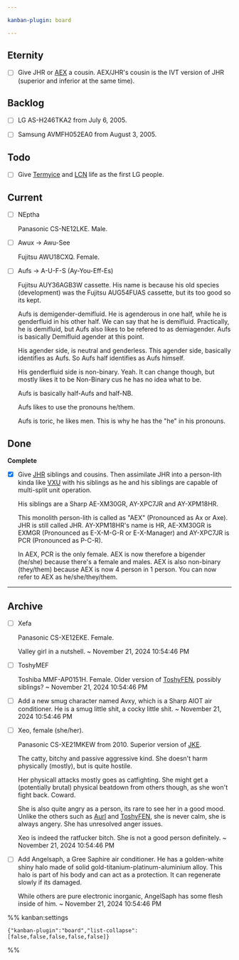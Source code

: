 ```yaml
---

kanban-plugin: board

---
```


## Eternity

- [ ] Give JHR or [AEX](AEX.md) a cousin. AEX/JHR's cousin is the IVT version of JHR (superior and inferior at the same time).


## Backlog

- [ ] LG AS-H246TKA2 from July 6, 2005.
- [ ] Samsung AVMFH052EA0 from August 3, 2005.


## Todo

- [ ] Give [Termyice](Termyice.md) and [LCN](LCN.md) life as the first LG people.


## Current

- [ ] NEptha
	
	Panasonic CS-NE12LKE.
	Male.
- [ ] Awux -> Awu-See
	
	Fujitsu AWU18CXQ. Female.
- [ ] Aufs -> A-U-F-S (Ay-You-Eff-Es)
	
	Fujitsu AUY36AGB3W cassette. His name is because his old species (development) was the Fujitsu AUG54FUAS cassette, but its too good so its kept.
	
	Aufs is demigender-demifluid. He is agenderous in one half, while he is genderfluid in his other half. We can say that he is demifluid. Practically, he is demifluid, but Aufs also likes to be refered to as demiagender. Aufs is basically Demifluid agender at this point.
	
	His agender side, is neutral and genderless. This agender side, basically identifies as Aufs. So Aufs half identifies as Aufs himself.
	
	His genderfluid side is non-binary. Yeah. It can change though, but mostly likes it to be Non-Binary cus he has no idea what to be.
	
	Aufs is basically half-Aufs and half-NB.
	
	Aufs likes to use the pronouns he/them.
	
	Aufs is toric, he likes men. This is why he has the "he" in his pronouns.


## Done

**Complete**
- [x] Give [JHR](AEX.md#JHR) siblings and cousins. Then assimilate JHR into a person-lith kinda like [VXU](VXU.md) with his siblings as he and his siblings are capable of multi-split unit operation.
	
	His siblings are a Sharp AE-XM30GR, AY-XPC7JR and AY-XPM18HR. 
	
	This monolith person-lith is called as "AEX" (Pronounced as Ax or Axe). JHR is still called JHR. AY-XPM18HR's name is HR, AE-XM30GR is EXMGR (Pronounced as E-X-M-G-R or E-X-Manager) and AY-XPC7JR is PCR (Pronounced as P-C-R).
	
	In AEX, PCR is the only female. AEX is now therefore a bigender (he/she) because there's a female and males. AEX is also non-binary (they/them) because AEX is now 4 person in 1 person. You can now refer to AEX as he/she/they/them.


***

## Archive

- [ ] Xefa
	
	Panasonic CS-XE12EKE. Female.
	
	Valley girl in a nutshell. ~ November 21, 2024 10:54:46 PM
- [ ] ToshyMEF
	
	Toshiba MMF-AP0151H. Female.
	Older version of [ToshyFEN](../Characters/Air%20Conditioners/ToshyFEN.md), possibly siblings? ~ November 21, 2024 10:54:46 PM
- [ ] Add a new smug character named Avxy, which is a Sharp AIOT air conditioner. He is a smug little shit, a cocky little shit. ~ November 21, 2024 10:54:46 PM
- [ ] Xeo, female (she/her).
	
	Panasonic CS-XE21MKEW from 2010. Superior version of [JKE](JKE.md).
	
	The catty, bitchy and passive aggressive kind. She doesn't harm physically (mostly), but is quite hostile. 
	
	Her physicall attacks mostly goes as catfighting. She might get a (potentially brutal) physical beatdown from others though, as she won't fight back. Coward.
	
	She is also quite angry as a person, its rare to see her in a good mood. Unlike the others such as [Aurl](Aurl.md) and [ToshyFEN](ToshyFEN.md), she is never calm, she is always angery. She has unresolved anger issues.
	
	Xeo is indeed the ratfucker bitch. She is not a good person definitely. ~ November 21, 2024 10:54:46 PM
- [ ] Add Angelsaph, a Gree Saphire air conditioner. He has a golden-white shiny halo made of solid gold-titanium-platinum-aluminium alloy. This halo is part of his body and can act as a protection. It can regenerate slowly if its damaged.
	
	While others are pure electronic inorganic, AngelSaph has some flesh inside of him. ~ November 21, 2024 10:54:46 PM

%% kanban:settings
```
{"kanban-plugin":"board","list-collapse":[false,false,false,false,false]}
```
%%